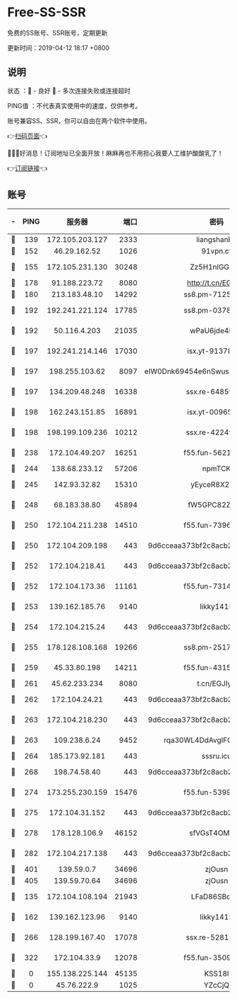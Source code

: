 # Free-SS-SSR

免费的SS账号、SSR账号，定期更新

更新时间：2019-04-12 18:17 +0800

## 说明

状态     ：🙂 - 良好 🙁 - 多次连接失败或连接超时

PING值   ：不代表真实使用中的速度，仅供参考。

账号兼容SS、SSR，你可以自由在两个软件中使用。

👉[扫码页面](https://liesauer.github.io/Free-SS-SSR/)👈

🎉🎉🎉好消息！订阅地址已全面开放！麻麻再也不用担心我要人工维护酸酸乳了！

👉[订阅链接](https://www.liesauer.net/yogurt/subscribe?ACCESS_TOKEN=DAYxR3mMaZAsaqUb)👈

## 账号

|-|PING|服务器|端口|密码|加密方式|区域|
|:----:|:----:|:-----:|-----:|:----:|:----:|:----:|
|🙂|139|172.105.203.127|2333|liangshanbo|chacha20|JP|
|🙂|152|46.29.162.52|1026|91vpn.cf|rc4-md5|RU|
|🙂|155|172.105.231.130|30248|Zz5H1nlGGKHx|aes-256-cfb|JP|
|🙂|178|91.188.223.72|8080|http://t.cn/EGJIyrl|rc4-md5|RU|
|🙂|180|213.183.48.10|14292|ss8.pm-71250889|rc4-md5|RU|
|🙂|192|192.241.221.124|17785|ss8.pm-03781993|aes-256-cfb|US|
|🙂|192|50.116.4.203|21035|wPaU6jde4NZT|aes-256-cfb|US|
|🙂|197|192.241.214.146|17030|isx.yt-91378799|aes-256-cfb|US|
|🙂|197|198.255.103.62|8097|eIW0Dnk69454e6nSwuspv9DmS201tQ0D|aes-256-cfb|US|
|🙂|197|134.209.48.248|16338|ssx.re-64859691|aes-256-cfb|US|
|🙂|198|162.243.151.85|16891|isx.yt-00965280|aes-256-cfb|US|
|🙂|198|198.199.109.236|10212|ssx.re-42249834|aes-256-cfb|US|
|🙂|238|172.104.49.207|16251|f55.fun-56219821|aes-256-cfb|SG|
|🙂|244|138.68.233.12|57206|npmTCK|rc4-md5|US|
|🙂|245|142.93.32.82|15310|yEyceR8X2EVd|aes-256-cfb|GB|
|🙂|248|68.183.38.80|45894|fW5GPC82Z97G|aes-256-cfb|GB|
|🙂|250|172.104.211.238|14510|f55.fun-73968171|aes-256-cfb|US|
|🙂|250|172.104.209.198|443|9d6cceaa373bf2c8acb22e60b6a58be6|aes-256-cfb|US|
|🙂|252|172.104.218.41|443|9d6cceaa373bf2c8acb22e60b6a58be6|aes-256-cfb|US|
|🙂|252|172.104.173.36|11161|f55.fun-73141785|aes-256-cfb|SG|
|🙂|253|139.162.185.76|9140|likky1415|aes-256-cfb|DE|
|🙂|254|172.104.215.24|443|9d6cceaa373bf2c8acb22e60b6a58be6|aes-256-cfb|US|
|🙂|255|178.128.108.168|19266|ss8.pm-25170314|aes-256-cfb|SG|
|🙂|259|45.33.80.198|14211|f55.fun-43151114|aes-256-cfb|US|
|🙂|261|45.62.233.234|8080|t.cn/EGJIyrl|rc4-md5|CA|
|🙂|262|172.104.24.21|443|9d6cceaa373bf2c8acb22e60b6a58be6|aes-256-cfb|US|
|🙂|263|172.104.218.230|443|9d6cceaa373bf2c8acb22e60b6a58be6|aes-256-cfb|US|
|🙂|263|109.238.6.24|9452|rqa30WL4DdAvgIFG6Fs3znzTa|aes-256-cfb|FR|
|🙂|264|185.173.92.181|443|sssru.icu|rc4-md5|RU|
|🙂|268|198.74.58.40|443|9d6cceaa373bf2c8acb22e60b6a58be6|aes-256-cfb|US|
|🙂|274|173.255.230.159|15476|f55.fun-53994105|aes-256-cfb|US|
|🙂|275|172.104.31.152|443|9d6cceaa373bf2c8acb22e60b6a58be6|aes-256-cfb|US|
|🙂|278|178.128.106.9|46152|sfVGsT4OMxHC|aes-256-cfb|SG|
|🙂|282|172.104.217.138|443|9d6cceaa373bf2c8acb22e60b6a58be6|aes-256-cfb|US|
|🙂|401|139.59.0.7|34696|zjOusn|chacha20|IN|
|🙂|405|139.59.70.64|34696|zjOusn|chacha20|IN|
|🙂|135|172.104.108.194|21943|LFaD86SBq2lY|aes-256-cfb|JP|
|🙂|162|139.162.123.96|9140|likky1415|aes-256-cfb|JP|
|🙂|266|128.199.167.40|17078|ssx.re-52815592|aes-256-cfb|SG|
|🙂|322|172.104.33.9|12078|f55.fun-35097379|aes-256-cfb|SG|
|🙁|0|155.138.225.144|45135|KSS18l|rc4-md5|US|
|🙁|0|45.76.222.9|1025|YZcCjQ|rc4-md5|JP|
